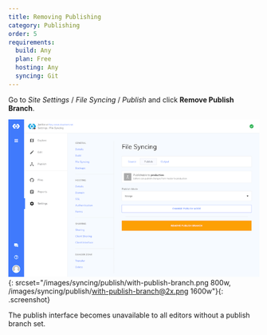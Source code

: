 ```yaml
---
title: Removing Publishing
category: Publishing
order: 5
requirements:
  build: Any
  plan: Free
  hosting: Any
  syncing: Git
---
```


Go to *Site Settings* / *File Syncing* / *Publish* and click **Remove Publish Branch**.

![Storage Providers interface](/images/syncing/publish/with-publish-branch.png){: srcset="/images/syncing/publish/with-publish-branch.png 800w, /images/syncing/publish/with-publish-branch@2x.png 1600w"}{: .screenshot}

The publish interface becomes unavailable to all editors without a publish branch set.

